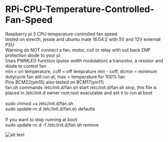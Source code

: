 # RPi-CPU-Temperature-Controlled-Fan-Speed
Raspberry pi 3 CPU temperature controlled fan speed</br >
tested on strecth, jessie and ubuntu mate 16.04.2 with 5V and 12V external PSU</br >
Warning do NOT connect a fan, motor, coil or relay with out back EMF protection diode to your pi</br >
Uses PWMLED function (pulse width modulation) a transistor, a resistor and diode to control fan</br >
min = on temperature, coff = off temprature min - coff, dcmin = minimum dutycycle fan will run at, max = temperature for 100% fan  </br > 
Pins BCM22(pin15) also tested on BCM17(pin11)</br >
fan.sh commands /etc/init.d/fan.sh start /etc/init.d/fan.sh stop, this file is placed in /etc/init.d owner root:root exacutable and set it to run at boot</br >
</br >
sudo chmod +x /etc/init.d/fan.sh</br >
sudo update-rc.d /etc/init.d/fan.sh defaults</br ></br >
If you want to stop running at boot</br > 
sudo update-rc.d -f /etc/init.d/fan.sh remove</br > 

![alt text](https://github.com/RobKey/RPi-CPU-Temperature-Controlled-Fan-Speed/blob/master/fancct.png)
